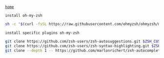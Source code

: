[`home`](https://github.com/23flash/dotfiles)

`install oh-my-zsh`
```bash
sh -c "$(curl -fsSL https://raw.githubusercontent.com/ohmyzsh/ohmyzsh/master/tools/install.sh)"
```
`install specific plugins oh-my-zsh`
```bash
git clone https://github.com/zsh-users/zsh-autosuggestions.git $ZSH_CUSTOM/plugins/zsh-autosuggestions
git clone https://github.com/zsh-users/zsh-syntax-highlighting.git $ZSH_CUSTOM/plugins/zsh-syntax-highlighting
git clone --depth 1 -- https://github.com/marlonrichert/zsh-autocomplete.git $ZSH_CUSTOM/plugins/zsh-autocomplete
```
